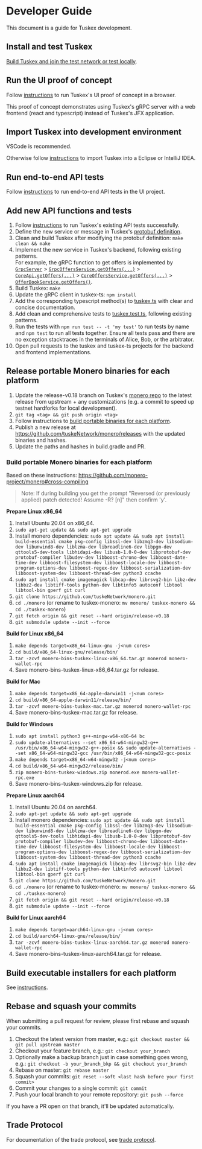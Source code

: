 # Developer Guide

This document is a guide for Tuskex development.

## Install and test Tuskex

[Build Tuskex and join the test network or test locally](installing.md).

## Run the UI proof of concept

Follow [instructions](https://github.com/tuskeNetwork/tuskex-ts#run-in-a-browser) to run Tuskex's UI proof of concept in a browser.

This proof of concept demonstrates using Tuskex's gRPC server with a web frontend (react and typescript) instead of Tuskex's JFX application.

## Import Tuskex into development environment

VSCode is recommended.

Otherwise follow [instructions](import-tuskex.md) to import Tuskex into a Eclipse or IntelliJ IDEA.

## Run end-to-end API tests

Follow [instructions](https://github.com/tuskeNetwork/tuskex-ts#run-tests) to run end-to-end API tests in the UI project.

## Add new API functions and tests

1. Follow [instructions](https://github.com/tuskeNetwork/tuskex-ts#run-tests) to run Tuskex's existing API tests successfully.
2. Define the new service or message in Tuskex's [protobuf definition](../proto/src/main/proto/grpc.proto).
3. Clean and build Tuskex after modifying the protobuf definition: `make clean && make`
4. Implement the new service in Tuskex's backend, following existing patterns.<br>
   For example, the gRPC function to get offers is implemented by [`GrpcServer`](https://github.com/tuskeNetwork/tuskex/blob/master/daemon/src/main/java/tuskex/daemon/grpc/GrpcServer.java) > [`GrpcOffersService.getOffers(...)`](https://github.com/tuskeNetwork/tuskex/blob/b761dbfd378faf49d95090c126318b419af7926b/daemon/src/main/java/tuskex/daemon/grpc/GrpcOffersService.java#L104) > [`CoreApi.getOffers(...)`](https://github.com/tuskeNetwork/tuskex/blob/b761dbfd378faf49d95090c126318b419af7926b/core/src/main/java/tuskex/core/api/CoreApi.java#L128) > [`CoreOffersService.getOffers(...)`](https://github.com/tuskeNetwork/tuskex/blob/b761dbfd378faf49d95090c126318b419af7926b/core/src/main/java/tuskex/core/api/CoreOffersService.java#L126) > [`OfferBookService.getOffers()`](https://github.com/tuskeNetwork/tuskex/blob/b761dbfd378faf49d95090c126318b419af7926b/core/src/main/java/tuskex/core/offer/OfferBookService.java#L193).
5. Build Tuskex: `make`
6. Update the gRPC client in tuskex-ts: `npm install`
7. Add the corresponding typescript method(s) to [tuskex.ts](https://github.com/tuskeNetwork/tuskex-ts/blob/master/src/tuskex.ts) with clear and concise documentation.
8. Add clean and comprehensive tests to [tuskex.test.ts](https://github.com/tuskeNetwork/tuskex-ts/blob/master/src/tuskex.test.ts), following existing patterns.
9. Run the tests with `npm run test -- -t 'my test'` to run tests by name and `npm test` to run all tests together. Ensure all tests pass and there are no exception stacktraces in the terminals of Alice, Bob, or the arbitrator.
10. Open pull requests to the tuskex and tuskex-ts projects for the backend and frontend implementations.

## Release portable Monero binaries for each platform

1. Update the release-v0.18 branch on Tuskex's [monero repo](https://github.com/tuskeNetwork/monero) to the latest release from upstream + any customizations (e.g. a commit to speed up testnet hardforks for local development).
2. `git tag <tag> && git push origin <tag>`
3. Follow instructions to [build portable binaries for each platform](#build-portable-monero-binaries-for-each-platform).
4. Publish a new release at https://github.com/tuskeNetwork/monero/releases with the updated binaries and hashes.
5. Update the paths and hashes in build.gradle and PR.

### Build portable Monero binaries for each platform

Based on these instructions: https://github.com/monero-project/monero#cross-compiling

> Note:
> If during building you get the prompt "Reversed (or previously applied) patch detected!  Assume -R? [n]" then confirm 'y'.

**Prepare Linux x86_64**

1. Install Ubuntu 20.04 on x86_64.
2. `sudo apt-get update && sudo apt-get upgrade`
3. Install monero dependencies: `sudo apt update && sudo apt install build-essential cmake pkg-config libssl-dev libzmq3-dev libsodium-dev libunwind8-dev liblzma-dev libreadline6-dev libpgm-dev qttools5-dev-tools libhidapi-dev libusb-1.0-0-dev libprotobuf-dev protobuf-compiler libudev-dev libboost-chrono-dev libboost-date-time-dev libboost-filesystem-dev libboost-locale-dev libboost-program-options-dev libboost-regex-dev libboost-serialization-dev libboost-system-dev libboost-thread-dev python3 ccache`
4. `sudo apt install cmake imagemagick libcap-dev librsvg2-bin libz-dev libbz2-dev libtiff-tools python-dev libtinfo5 autoconf libtool libtool-bin gperf git curl`
5. `git clone https://github.com/tuskeNetwork/monero.git`
6. `cd ./monero` (or rename to tuskex-monero: `mv monero/ tuskex-monero && cd ./tuskex-monero`)
7. `git fetch origin && git reset --hard origin/release-v0.18`
8. `git submodule update --init --force`

**Build for Linux x86_64**

1. `make depends target=x86_64-linux-gnu -j<num cores>`
2. `cd build/x86_64-linux-gnu/release/bin/`
3. `tar -zcvf monero-bins-tuskex-linux-x86_64.tar.gz monerod monero-wallet-rpc`
4. Save monero-bins-tuskex-linux-x86_64.tar.gz for release.

**Build for Mac**

1. `make depends target=x86_64-apple-darwin11 -j<num cores>`
2. `cd build/x86_64-apple-darwin11/release/bin/`
3. `tar -zcvf monero-bins-tuskex-mac.tar.gz monerod monero-wallet-rpc`
4. Save monero-bins-tuskex-mac.tar.gz for release.

**Build for Windows**

1. `sudo apt install python3 g++-mingw-w64-x86-64 bc`
2. `sudo update-alternatives --set x86_64-w64-mingw32-g++ /usr/bin/x86_64-w64-mingw32-g++-posix && sudo update-alternatives --set x86_64-w64-mingw32-gcc /usr/bin/x86_64-w64-mingw32-gcc-posix`
3. `make depends target=x86_64-w64-mingw32 -j<num cores>`
4. `cd build/x86_64-w64-mingw32/release/bin/`
5. `zip monero-bins-tuskex-windows.zip monerod.exe monero-wallet-rpc.exe`
6. Save monero-bins-tuskex-windows.zip for release.

**Prepare Linux aarch64**

1. Install Ubuntu 20.04 on aarch64.
2. `sudo apt-get update && sudo apt-get upgrade`
3. Install monero dependencies: `sudo apt update && sudo apt install build-essential cmake pkg-config libssl-dev libzmq3-dev libsodium-dev libunwind8-dev liblzma-dev libreadline6-dev libpgm-dev qttools5-dev-tools libhidapi-dev libusb-1.0-0-dev libprotobuf-dev protobuf-compiler libudev-dev libboost-chrono-dev libboost-date-time-dev libboost-filesystem-dev libboost-locale-dev libboost-program-options-dev libboost-regex-dev libboost-serialization-dev libboost-system-dev libboost-thread-dev python3 ccache`
4. `sudo apt install cmake imagemagick libcap-dev librsvg2-bin libz-dev libbz2-dev libtiff-tools python-dev libtinfo5 autoconf libtool libtool-bin gperf git curl`
5. `git clone https://github.com/tuskeNetwork/monero.git`
6. `cd ./monero` (or rename to tuskex-monero: `mv monero/ tuskex-monero && cd ./tuskex-monero`)
7. `git fetch origin && git reset --hard origin/release-v0.18`
8. `git submodule update --init --force`

**Build for Linux aarch64**

1. `make depends target=aarch64-linux-gnu -j<num cores>`
2. `cd build/aarch64-linux-gnu/release/bin/`
3. `tar -zcvf monero-bins-tuskex-linux-aarch64.tar.gz monerod monero-wallet-rpc`
4. Save monero-bins-tuskex-linux-aarch64.tar.gz for release.

## Build executable installers for each platform

See [instructions](/desktop/package/README.md).

## Rebase and squash your commits

When submitting a pull request for review, please first rebase and squash your commits.

1. Checkout the latest version from master, e.g.: `git checkout master && git pull upstream master`
2. Checkout your feature branch, e.g.: `git checkout your_branch`
3. Optionally make a backup branch just in case something goes wrong, e.g.: `git checkout -b your_branch_bkp && git checkout your_branch`
4. Rebase on master: `git rebase master`
5. Squash your commits: `git reset --soft <last hash before your first commit>`
6. Commit your changes to a single commit: `git commit`
7. Push your local branch to your remote repository: `git push --force`

If you have a PR open on that branch, it'll be updated automatically.

## Trade Protocol

For documentation of the trade protocol, see [trade protocol](trade_protocol/trade-protocol.pdf).